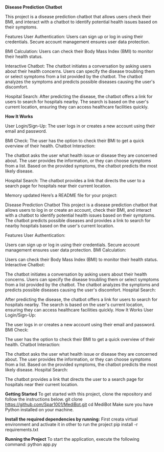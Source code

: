 **Disease Prediction Chatbot**

This project is a disease prediction chatbot that allows users check their BMI, and interact with a chatbot to identify potential health issues based on their symptoms.

Features
User Authentication:
Users can sign up or log in using their credentials.
Secure account management ensures user data protection.

BMI Calculation:
Users can check their Body Mass Index (BMI) to monitor their health status.

Interactive Chatbot:
The chatbot initiates a conversation by asking users about their health concerns.
Users can specify the disease troubling them or select symptoms from a list provided by the chatbot.
The chatbot analyzes the symptoms and predicts possible diseases causing the user's discomfort.

Hospital Search:
After predicting the disease, the chatbot offers a link for users to search for hospitals nearby.
The search is based on the user's current location, ensuring they can access healthcare facilities quickly.

**How It Works**

User Login/Sign-Up:
The user logs in or creates a new account using their email and password.

BMI Check:
The user has the option to check their BMI to get a quick overview of their health.
Chatbot Interaction:

The chatbot asks the user what health issue or disease they are concerned about.
The user provides the information, or they can choose symptoms from a list.
Based on the provided symptoms, the chatbot predicts the most likely disease.

Hospital Search:
The chatbot provides a link that directs the user to a search page for hospitals near their current location.


Memory updated
Here’s a README file for your project:

Disease Prediction Chatbot
This project is a disease prediction chatbot that allows users to log in or create an account, check their BMI, and interact with a chatbot to identify potential health issues based on their symptoms. The chatbot predicts possible diseases and provides a link to search for nearby hospitals based on the user's current location.

Features
User Authentication:

Users can sign up or log in using their credentials.
Secure account management ensures user data protection.
BMI Calculation:

Users can check their Body Mass Index (BMI) to monitor their health status.
Interactive Chatbot:

The chatbot initiates a conversation by asking users about their health concerns.
Users can specify the disease troubling them or select symptoms from a list provided by the chatbot.
The chatbot analyzes the symptoms and predicts possible diseases causing the user's discomfort.
Hospital Search:

After predicting the disease, the chatbot offers a link for users to search for hospitals nearby.
The search is based on the user's current location, ensuring they can access healthcare facilities quickly.
How It Works
User Login/Sign-Up:

The user logs in or creates a new account using their email and password.
BMI Check:

The user has the option to check their BMI to get a quick overview of their health.
Chatbot Interaction:

The chatbot asks the user what health issue or disease they are concerned about.
The user provides the information, or they can choose symptoms from a list.
Based on the provided symptoms, the chatbot predicts the most likely disease.
Hospital Search:

The chatbot provides a link that directs the user to a search page for hospitals near their current location.

**Getting Started**
To get started with this project, clone the repository and follow the instructions below.
  git clone https://github.com/Spar1001/MediBot.git
  cd MediBot
  Make sure you have Python installed on your machine.

**Install the required dependencies by running:**
First creata virtual environment and activate it in other to run the project 
 pip install -r requirements.txt
 
 **Running the Project**
To start the application, execute the following command:
python app.py
